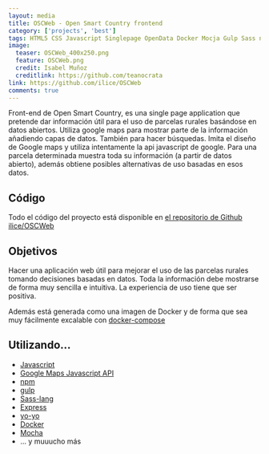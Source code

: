 ```yaml
---
layout: media
title: OSCWeb - Open Smart Country frontend
category: ['projects', 'best']
tags: HTML5 CSS Javascript Singlepage OpenData Docker Mocja Gulp Sass npm Google Maps
image:
  teaser: OSCWeb_400x250.png
  feature: OSCWeb.png
  credit: Isabel Muñoz
  creditlink: https://github.com/teanocrata
link: https://github.com/ilice/OSCWeb
comments: true
---
```


Front-end de Open Smart Country, es una single page application que pretende dar información útil para el uso de parcelas rurales basándose en datos abiertos. Utiliza google maps para mostrar parte de la información añadiendo capas de datos. También para hacer búsquedas. Imita el diseño de Google maps y utiliza intentamente la api javascript de google. Para una parcela determinada muestra toda su información (a partir de datos abierto), además obtiene posibles alternativas de uso basadas en esos datos.

## Código

Todo el código del proyecto está disponible en [el repositorio de Github ilice/OSCWeb](https://github.com/ilice/OSCWeb)

## Objetivos

Hacer una aplicación web útil para mejorar el uso de las parcelas rurales tomando decisiones basadas en datos. Toda la información debe mostrarse de forma muy sencilla e intuitiva. La experiencia de uso tiene que ser positiva.

Además está generada como una imagen de Docker y de forma que sea muy fácilmente excalable con [docker-compose](https://docs.docker.com/compose/)

## Utilizando...

* [Javascript](https://www.javascript.com/)
* [Google Maps Javascript API](https://developers.google.com/maps/documentation/javascript/?hl=es-419)
* [npm](https://www.npmjs.com/)
* [gulp](http://gulpjs.com/)
* [Sass-lang](http://sass-lang.com/libsass)
* [Express](http://expressjs.com/)
* [yo-yo](https://github.com/maxogden/yo-yo)
* [Docker](https://www.docker.com/)
* [Mocha](https://mochajs.org/)
* ... y muuucho más
